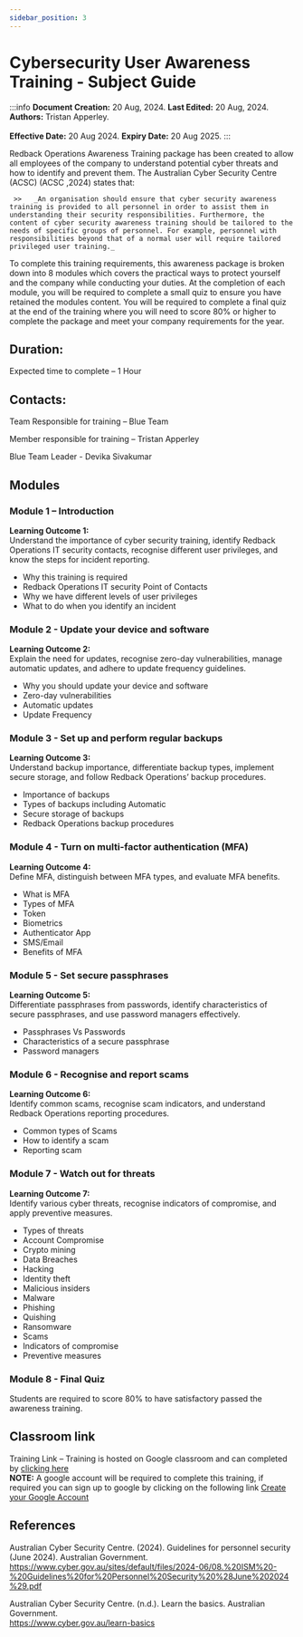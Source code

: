 ```yaml
---
sidebar_position: 3
---
```


# Cybersecurity User Awareness Training - Subject Guide 

:::info
**Document Creation:** 20 Aug, 2024. **Last Edited:** 20 Aug, 2024. **Authors:** Tristan Apperley.
<br></br>**Effective Date:** 20 Aug 2024. **Expiry Date:** 20 Aug 2025.
:::


Redback Operations Awareness Training package has been created to allow all employees of the company to understand potential cyber threats and how to identify and prevent them. The Australian Cyber Security Centre (ACSC) (ACSC ,2024) states that: 

     >>   _An organisation should ensure that cyber security awareness training is provided to all personnel in order to assist them in understanding their security responsibilities. Furthermore, the content of cyber security awareness training should be tailored to the needs of specific groups of personnel. For example, personnel with responsibilities beyond that of a normal user will require tailored privileged user training._

To complete this training requirements, this awareness package is broken down into 8 modules which covers the practical ways to protect yourself and the company while conducting your duties. 
At the completion of each module, you will be required to complete a small quiz to ensure you have retained the modules content. You will be required to complete a final quiz at the end of the training where you will need to score 80% or higher to complete the package and meet your company requirements for the year.    


## Duration: 
Expected time to complete – 1 Hour 

## Contacts: 
Team Responsible for training – Blue Team 

Member responsible for training – Tristan Apperley 

Blue Team Leader - Devika Sivakumar

## Modules

### Module 1 – Introduction 

**Learning Outcome 1:** <br /> Understand the importance of cyber security training, identify Redback Operations IT security contacts, recognise different user privileges, and know the steps for incident reporting.
- Why this training is required 
- Redback Operations IT security Point of Contacts
- Why we have different levels of user privileges  
- What to do when you identify an incident



### Module 2 - Update your device and software
**Learning Outcome 2:** <br /> Explain the need for updates, recognise zero-day vulnerabilities, manage automatic updates, and adhere to update frequency guidelines.
- Why you should update your device and software 
- Zero-day vulnerabilities 
- Automatic updates 
- Update Frequency 

### Module 3 - Set up and perform regular backups
**Learning Outcome 3:** <br /> Understand backup importance, differentiate backup types, implement secure storage, and follow Redback Operations’ backup procedures.
- Importance of backups 
- Types of backups including Automatic 
- Secure storage of backups 
- Redback Operations backup procedures 

### Module 4 - Turn on multi-factor authentication (MFA)
**Learning Outcome 4:** <br /> Define MFA, distinguish between MFA types, and evaluate MFA benefits.
- What is  MFA
- Types of MFA 
- Token 
- Biometrics 
- Authenticator App 
- SMS/Email
- Benefits of MFA 

### Module 5 - Set secure passphrases
**Learning Outcome 5:** <br /> Differentiate passphrases from passwords, identify characteristics of secure passphrases, and use password managers effectively.
- Passphrases Vs Passwords 
- Characteristics of a secure passphrase
- Password managers 


### Module 6 - Recognise and report scams
**Learning Outcome 6:** <br /> Identify common scams, recognise scam indicators, and understand Redback Operations reporting procedures.
- Common types of Scams 
- How to identify a scam 
- Reporting scam  


### Module 7 - Watch out for threats
**Learning Outcome 7:** <br /> Identify various cyber threats, recognise indicators of compromise, and apply preventive measures.
- Types of threats 
- Account Compromise 
- Crypto mining 
- Data Breaches
- Hacking 
- Identity theft 
- Malicious insiders 
- Malware 
- Phishing 
- Quishing 
- Ransomware
- Scams 
- Indicators of compromise 
- Preventive measures 

### Module 8 - Final Quiz 

Students are required to score 80% to have satisfactory passed the awareness training. 

## Classroom link 

Training Link – Training is hosted on Google classroom and can completed by [clicking here](https://classroom.google.com/c/NzAzMjgwOTI3MDIw?cjc=ppfbboc) <br /> 
**NOTE:** A google account will be required to complete this training, if required you can sign up to google by clicking on the following link 
[Create your Google Account](https://accounts.google.com/lifecycle/steps/signup/name?ddm=0&dsh=S738246271:1724146993201998&flowEntry=SignUp&flowName=GlifWebSignIn&TL=AKeb6myfiYEa1T1-kHVSLVUN6i-9St23Ajdpf5Vde7nK7qhQtlqn6WJ59L6ZbIVO)

## References 
Australian Cyber Security Centre. (2024). Guidelines for personnel security (June 2024).  Australian Government. <br /> https://www.cyber.gov.au/sites/default/files/2024-06/08.%20ISM%20-%20Guidelines%20for%20Personnel%20Security%20%28June%202024%29.pdf 

Australian Cyber Security Centre. (n.d.). Learn the basics. Australian Government. <br /> https://www.cyber.gov.au/learn-basics

